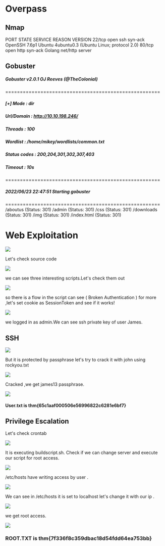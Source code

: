 # Overpass


## Nmap
PORT   STATE SERVICE REASON  VERSION
22/tcp open  ssh     syn-ack OpenSSH 7.6p1 Ubuntu 4ubuntu0.3 (Ubuntu Linux; protocol 2.0)
80/tcp open  http    syn-ack Golang net/http server

## Gobuster

##### Gobuster v2.0.1              OJ Reeves (@TheColonial)
=====================================================
##### [+] Mode     : dir
##### Url/Domain   : http://10.10.198.246/
##### Threads      : 100
##### Wordlist     : /home/mikey/wordlists/common.txt
##### Status codes : 200,204,301,302,307,403
##### Timeout      : 10s
=====================================================
##### 2022/06/23 22:47:51 Starting gobuster
=====================================================
/aboutus (Status: 301)
/admin (Status: 301)
/css (Status: 301)
/downloads (Status: 301)
/img (Status: 301)
/index.html (Status: 301)

# Web Exploitation

![](https://i.imgur.com/LbVyNbb.png)

Let's check source code

![](https://i.imgur.com/97251pr.png)

we can see three interesting scripts.Let's check them out

![](https://i.imgur.com/E3oknpB.png)

so there is a flow in the script can see ( Broken Authentication  )  for more ,let's set cookie as 
SessionToken and see if it works! 

![](https://i.imgur.com/CnB3Elw.png)

we logged in as admin.We can see ssh private key of user James.

## SSH 

![](https://i.imgur.com/HpNUbJS.png)

But it is protected by passphrase let's try to crack it with john using rockyou.txt

![](https://i.imgur.com/YeDdVfZ.png)

Cracked ,we get james13 passphrase.

![](https://i.imgur.com/wdzuNaX.png)

#### User.txt is thm{65c1aaf000506e56996822c6281e6bf7}

## Privilege Escalation

Let's check crontab 

![](https://i.imgur.com/u9jrEPn.png)

It is executing buildscript.sh. Check if we can change server and execute our script for root access.

![](https://i.imgur.com/Gr4BOA3.png)

/etc/hosts have writing access by user .


![](https://i.imgur.com/KyQeJe3.png)

We can see in /etc/hosts it is set to localhost let's change it with our ip .


![](https://i.imgur.com/m5yBLB8.png)

we get root access.

![](https://i.imgur.com/YJNrZ79.png)
### ROOT.TXT is thm{7f336f8c359dbac18d54fdd64ea753bb}




